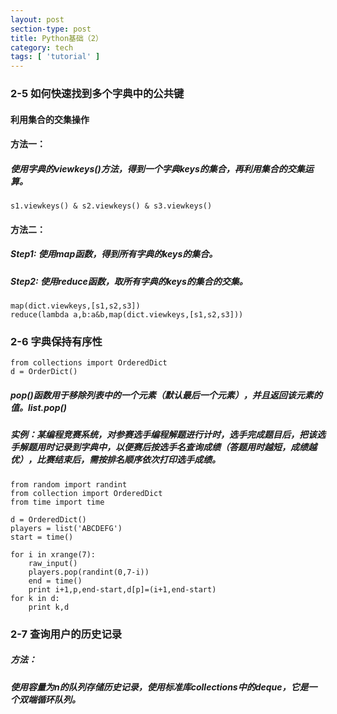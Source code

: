 ```yaml
---
layout: post
section-type: post
title: Python基础（2）
category: tech
tags: [ 'tutorial' ]
---
```

### 2-5 如何快速找到多个字典中的公共键

#### 利用集合的交集操作
#### 方法一：

##### 使用字典的viewkeys()方法，得到一个字典keys的集合，再利用集合的交集运算。

```
s1.viewkeys() & s2.viewkeys() & s3.viewkeys()
```
#### 方法二：
##### Step1: 使用map函数，得到所有字典的keys的集合。  
##### Step2: 使用reduce函数，取所有字典的keys的集合的交集。
```
map(dict.viewkeys,[s1,s2,s3])
reduce(lambda a,b:a&b,map(dict.viewkeys,[s1,s2,s3]))
```
### 2-6 字典保持有序性
```
from collections import OrderedDict
d = OrderDict()
```
##### pop()函数用于移除列表中的一个元素（默认最后一个元素），并且返回该元素的值。list.pop()

##### 实例：某编程竞赛系统，对参赛选手编程解题进行计时，选手完成题目后，把该选手解题用时记录到字典中，以便赛后按选手名查询成绩（答题用时越短，成绩越优），比赛结束后，需按排名顺序依次打印选手成绩。
```
from random import randint
from collection import OrderedDict
from time import time

d = OrderedDict()
players = list('ABCDEFG')
start = time()

for i in xrange(7):
	raw_input()
	players.pop(randint(0,7-i))
	end = time()
	print i+1,p,end-start,d[p]=(i+1,end-start)
for k in d:
	print k,d
```
### 2-7 查询用户的历史记录
##### 方法：
##### 使用容量为n的队列存储历史记录，使用标准库collections中的deque，它是一个双端循环队列。

